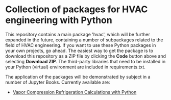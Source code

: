 # Collection of packages for HVAC engineering with Python

This repository contains a main package 'hvac', which will be further expanded in the future, containing a number of subpackages related to the field of HVAC engineering. If you want to use these Python packages in your own projects, go ahead. The easiest way to get the package is to download this repository as a ZIP file by clicking the **Code** button above and selecting **Download ZIP**. The third-party libraries that need to be installed in your Python (virtual) environment are included in requirements.txt.

The application of the packages will be demonstrated by subject in a number of Jupyter Books. Currently available are:
- [Vapor Compression Refrigeration Calculations with Python](https://tomlxxvi.github.io/Vapor-Compression-Refrigeration/)
